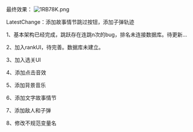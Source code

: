 最终效果：
![1RB78K.png](https://s2.ax1x.com/2020/02/08/1RB78K.png)

LatestChange：添加故事情节跳过按钮，添加子弹轨迹

1、基本架构已经完成，跳跃存在连跳n次的bug，排名未连接数据库。待更新...

2、加入rankUI，待完善。数据库未建立。

3、加入选关UI

4、添加点击音效

5、添加背景音乐

6、添加文字故事情节

7、添加敌人和子弹

8、修改不规范变量名
